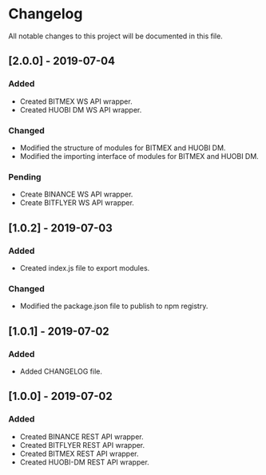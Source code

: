 # Changelog
All notable changes to this project will be documented in this file.

## [2.0.0] - 2019-07-04
### Added
- Created BITMEX WS API wrapper.
- Created HUOBI DM WS API wrapper.

### Changed
- Modified the structure of modules for BITMEX and HUOBI DM.
- Modified the importing interface of modules for BITMEX and HUOBI DM.

### Pending
- Create BINANCE WS API wrapper.
- Create BITFLYER WS API wrapper.

## [1.0.2] - 2019-07-03
### Added
- Created index.js file to export modules.

### Changed
- Modified the package.json file to publish to npm registry.

## [1.0.1] - 2019-07-02
### Added
- Added CHANGELOG file.

## [1.0.0] - 2019-07-02
### Added
- Created BINANCE REST API wrapper.
- Created BITFLYER REST API wrapper.
- Created BITMEX REST API wrapper.
- Created HUOBI-DM REST API wrapper.
